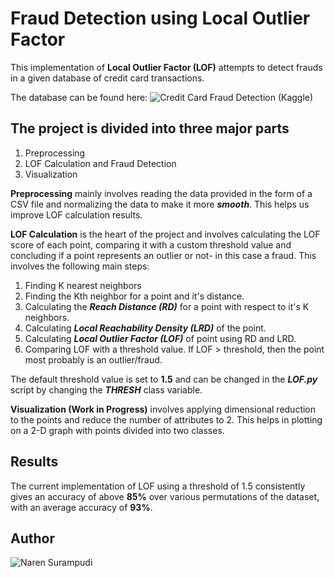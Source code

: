 # Fraud Detection using Local Outlier Factor

This implementation of **Local Outlier Factor (LOF)** attempts to detect frauds in a given database of credit card transactions.

The database can be found here: ![Credit Card Fraud Detection (Kaggle)](https://www.kaggle.com/mlg-ulb/creditcardfraud)

## The project is divided into three major parts
1. Preprocessing
2. LOF Calculation and Fraud Detection
3. Visualization

**Preprocessing** mainly involves reading the data provided in the form of a CSV file and normalizing the data to
make it more ***smooth***. This helps us improve LOF calculation results.

**LOF Calculation** is the heart of the project and involves calculating the LOF score of each point, comparing it with a
custom threshold value and concluding if a point represents an outlier or not- in this case a fraud. This involves the following main steps:
1. Finding K nearest neighbors
2. Finding the Kth neighbor for a point and it's distance.
3. Calculating the ***Reach Distance (RD)*** for a point with respect to it's K neighbors.
4. Calculating ***Local Reachability Density (LRD)*** of the point.
5. Calculating ***Local Outlier Factor (LOF)*** of point using RD and LRD.
6. Comparing LOF with a threshold value. If LOF > threshold, then the point most probably is an outlier/fraud.

The default threshold value is set to **1.5** and can be changed in the ***LOF.py*** script by changing the ***THRESH*** class
variable.

**Visualization (Work in Progress)** involves applying dimensional reduction to the points and reduce the number of attributes to 2. This helps in plotting on a 2-D graph with points divided into two classes.

## Results

The current implementation of LOF using a threshold of 1.5 consistently gives an accuracy of above **85%** over various
permutations of the dataset, with an average accuracy of **93%**.

## Author
![Naren Surampudi](https://github.com/nsurampu/)
